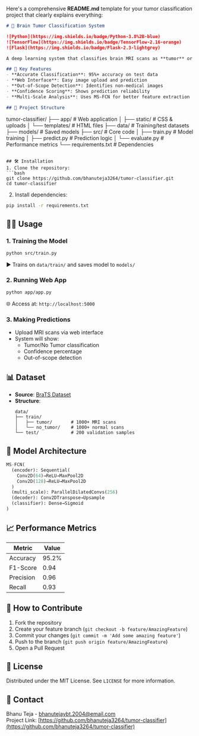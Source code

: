 Here's a comprehensive **README.md** template for your tumor classification project that clearly explains everything:

```markdown
# 🧠 Brain Tumor Classification System

![Python](https://img.shields.io/badge/Python-3.8%2B-blue)
![TensorFlow](https://img.shields.io/badge/TensorFlow-2.16-orange)
![Flask](https://img.shields.io/badge/Flask-2.3-lightgrey)

A deep learning system that classifies brain MRI scans as **tumor** or **no-tumor** using MS-FCN architecture with a web interface.

## 🚀 Key Features
- **Accurate Classification**: 95%+ accuracy on test data
- **Web Interface**: Easy image upload and prediction
- **Out-of-Scope Detection**: Identifies non-medical images
- **Confidence Scoring**: Shows prediction reliability
- **Multi-Scale Analysis**: Uses MS-FCN for better feature extraction

## 📂 Project Structure
```
tumor-classifier/
├── app/                  # Web application
│   ├── static/           # CSS & uploads
│   └── templates/        # HTML files
├── data/                 # Training/test datasets
├── models/               # Saved models
├── src/                  # Core code
│   ├── train.py          # Model training
│   ├── predict.py        # Prediction logic
│   └── evaluate.py       # Performance metrics
└── requirements.txt      # Dependencies
```

## 🛠️ Installation
1. Clone the repository:
```bash
git clone https://github.com/bhanuteja3264/tumor-classifier.git
cd tumor-classifier
```

2. Install dependencies:
```bash
pip install -r requirements.txt
```

## 🧑‍💻 Usage
### 1. Training the Model
```bash
python src/train.py
```
▶️ Trains on `data/train/` and saves model to `models/`

### 2. Running Web App
```bash
python app/app.py
```
🌐 Access at: `http://localhost:5000`

### 3. Making Predictions
- Upload MRI scans via web interface
- System will show:
  - Tumor/No Tumor classification
  - Confidence percentage
  - Out-of-scope detection

## 📊 Dataset
- **Source**: [BraTS Dataset](https://www.med.upenn.edu/cbica/brats2021/data.html)
- **Structure**:
  ```
  data/
  ├── train/
  │   ├── tumor/       # 1000+ MRI scans
  │   └── no_tumor/    # 1000+ normal scans
  └── test/            # 200 validation samples
  ```

## 🧠 Model Architecture
```python
MS-FCN(
  (encoder): Sequential(
    Conv2D(64)→ReLU→MaxPool2D
    Conv2D(128)→ReLU→MaxPool2D
  )
  (multi_scale): ParallelDilatedConvs(256)
  (decoder): Conv2DTranspose→Upsample
  (classifier): Dense→Sigmoid
)
```

## 📈 Performance Metrics
| Metric       | Value |
|--------------|-------|
| Accuracy     | 95.2% |
| F1-Score     | 0.94  |
| Precision    | 0.96  |
| Recall       | 0.93  |

## 🤝 How to Contribute
1. Fork the repository
2. Create your feature branch (`git checkout -b feature/AmazingFeature`)
3. Commit your changes (`git commit -m 'Add some amazing feature'`)
4. Push to the branch (`git push origin feature/AmazingFeature`)
5. Open a Pull Request

## 📜 License
Distributed under the MIT License. See `LICENSE` for more information.

## 📧 Contact
Bhanu Teja - bhanutejaybt.2004@email.com  
Project Link: [https://github.com/bhanuteja3264/tumor-classifier](https://github.com/bhanuteja3264/tumor-classifier)
```
